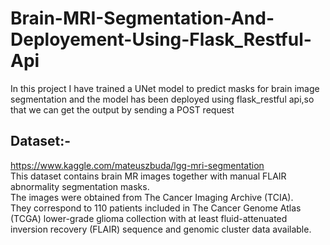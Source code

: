 # Brain-MRI-Segmentation-And-Deployement-Using-Flask_Restful-Api
In this project I have trained a UNet model to predict masks for brain image segmentation and the model has been deployed using flask_restful api,so that we can get the output by sending a POST request

## Dataset:-
https://www.kaggle.com/mateuszbuda/lgg-mri-segmentation <br />
This dataset contains brain MR images together with manual FLAIR abnormality segmentation masks. <br />
The images were obtained from The Cancer Imaging Archive (TCIA). <br />
They correspond to 110 patients included in The Cancer Genome Atlas (TCGA) lower-grade glioma collection with at least fluid-attenuated inversion recovery (FLAIR) sequence and genomic cluster data available. <br />
